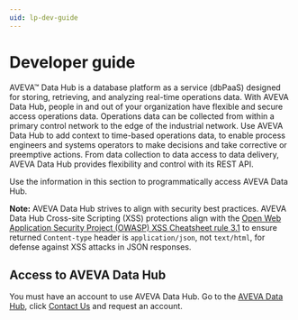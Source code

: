 ```yaml
---
uid: lp-dev-guide
--- 
```


# Developer guide

AVEVA&trade; Data Hub is a database platform as a service (dbPaaS) designed for storing, retrieving, and analyzing real-time operations data. With AVEVA Data Hub, people in and out of your organization have flexible and secure access operations data. Operations data can be collected from within a primary control network to the edge of the industrial network. Use AVEVA Data Hub to add context to time-based operations data, to enable process engineers and systems operators to make decisions and take corrective or preemptive actions. From data collection to data access to data delivery, AVEVA Data Hub provides flexibility and control with its REST API. 

Use the information in this section to programmatically access AVEVA Data Hub.

**Note:** AVEVA Data Hub strives to align with security best practices. AVEVA Data Hub Cross-site Scripting (XSS) protections align with the [Open Web Application Security Project (OWASP) XSS Cheatsheet rule 3.1](https://cheatsheetseries.owasp.org/cheatsheets/Cross_Site_Scripting_Prevention_Cheat_Sheet.html#rule-31-html-encode-json-values-in-an-html-context-and-read-the-data-with-jsonparse) to ensure returned `Content-type` header is `application/json`, not `text/html`, for defense against XSS attacks in JSON responses.

## Access to AVEVA Data Hub

You must have an account to use AVEVA Data Hub. Go to the [AVEVA Data Hub](https://www.osisoft.com/pi-system/pi-cloud/osisoft-cloud-services), click [Contact Us](https://www.osisoft.com/contact) and request an account.
